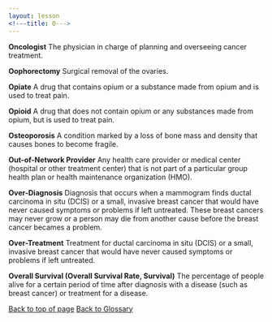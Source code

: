 ```yaml
---
layout: lesson
<!---title: O--->
---
```


<a name="top"></a>

**Oncologist** 
The physician in charge of planning and overseeing cancer treatment.

**Oophorectomy** 
Surgical removal of the ovaries.

**Opiate** 
A drug that contains opium or a substance made from opium and is used to treat pain.

**Opioid** 
A drug that does not contain opium or any substances made from opium, but is used to treat pain.

**Osteoporosis** 
A condition marked by a loss of bone mass and density that causes bones to become fragile.

**Out-of-Network Provider** 
Any health care provider or medical center (hospital or other treatment center) that is not part of a particular group health plan or health maintenance organization (HMO).

**Over-Diagnosis** 
Diagnosis that occurs when a mammogram finds ductal carcinoma in situ (DCIS) or a small, invasive breast cancer that would have never caused symptoms or problems if left untreated. These breast cancers may never grow or a person may die from another cause before the breast cancer becames a problem.

**Over-Treatment** 
Treatment for ductal carcinoma in situ (DCIS) or a small, invasive breast cancer that would have never caused symptoms or problems if left untreated.
 
**Overall Survival (Overall Survival Rate, Survival)** 
The percentage of people alive for a certain period of time after diagnosis with a disease (such as breast cancer) or treatment for a disease.

<a href="#top">Back to top of page</a>
<a href="https://scnslabutsa.github.io/myhthelperEduContent/Glossary/index.html">Back to Glossary</a>
